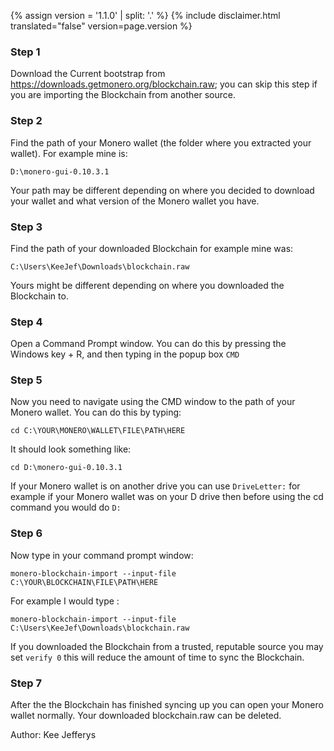 {% assign version = '1.1.0' | split: '.' %}
{% include disclaimer.html translated="false" version=page.version %}
### Step 1

Download the Current bootstrap from https://downloads.getmonero.org/blockchain.raw; you can skip this step if you are importing the Blockchain from another source.

### Step 2

Find the path of your Monero wallet (the folder where you extracted your wallet). For example mine is:

`D:\monero-gui-0.10.3.1`

Your path may be different depending on where you decided to download your wallet and what version of the Monero wallet you have.

### Step 3

Find the path of your downloaded Blockchain for example mine was:

`C:\Users\KeeJef\Downloads\blockchain.raw`

Yours might be different depending on where you downloaded the Blockchain to.

### Step 4

Open a Command Prompt window. You can do this by pressing the Windows key + R, and then typing in the popup box `CMD`

### Step 5

Now you need to navigate using the CMD window to the path of your Monero wallet. You can do this by typing:

`cd C:\YOUR\MONERO\WALLET\FILE\PATH\HERE`

It should look something like:

`cd D:\monero-gui-0.10.3.1`

If your Monero wallet is on another drive you can use `DriveLetter:` for example if your Monero wallet was on your D drive then before using the cd command you would do `D:`

### Step 6

Now type in your command prompt window:

`monero-blockchain-import --input-file C:\YOUR\BLOCKCHAIN\FILE\PATH\HERE`

For example I would type :

`monero-blockchain-import --input-file C:\Users\KeeJef\Downloads\blockchain.raw`

If you downloaded the Blockchain from a trusted, reputable source you may set `verify 0` this will reduce the amount of time to sync the Blockchain.  

### Step 7

After the the Blockchain has finished syncing up you can open your Monero wallet normally. Your downloaded blockchain.raw can be deleted.


Author: Kee Jefferys

